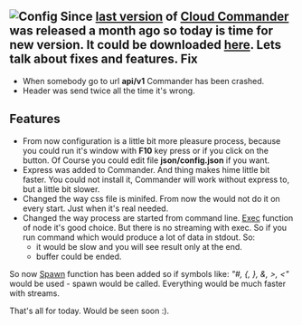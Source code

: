 ![Config](http://cloudcmd.io/img/screen/config.png)
Since [last version](http://blog.cloudcmd.io/post/cloud-commander-v0.5.0 "Cloud Commander v0.5.0") of [Cloud Commander](http://cloudcmd.io "Cloud Commander") was released a month ago so today is time for new version. It could be downloaded [here](https://github.com/coderaiser/cloudcmd/releases/tag/v0.6.0 "Cloud Commander v0.6.0"). Lets talk about fixes and features.
Fix
------
- When somebody go to url **api/v1** Commander has been crashed.
- Header was send twice all the time it's wrong.

Features
------
- From now configuration is a little bit more pleasure process, because
you could run it's window with **F10** key press or if you click on the
button. Of Course you could edit file **json/config.json** if you want.
- Express was added to Commander. And thing makes hime little bit faster.
You could not install it, Commander will work without express to,
but a little bit slower.
- Changed the way css file is minifed. From now the would not do it
on every start. Just when it's real needed.
- Changed the way process are started from command line.
[Exec](http://nodejs.org/api/child_process.html#child_process_child_process_exec_command_options_callback "Exec")
function of node it's good choice. But there is no streaming with exec. So if you run command which
would produce a lot of data in stdout. So:
  - it would be slow and you will see result only at the end.
  - buffer could be ended.

So now [Spawn](http://nodejs.org/api/child_process.html#child_process_child_process_spawn_command_args_options "Spawn") function has been added so if symbols like: *"#, {, }, &, >, <"* would be used - spawn would be called. Everything would be much faster with streams.

That's all for today. Would be seen soon :).
